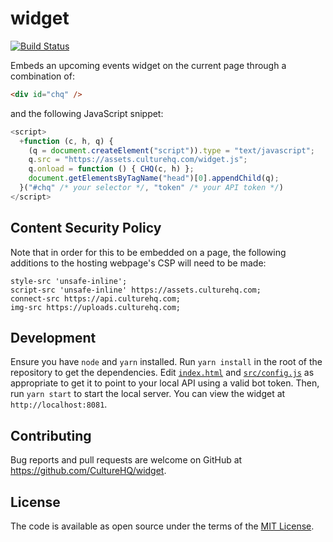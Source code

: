 # widget

[![Build Status](https://travis-ci.com/CultureHQ/widget.svg?token=kQUiABmGkzyHdJdMnCnv&branch=master)](https://travis-ci.com/CultureHQ/widget)

Embeds an upcoming events widget on the current page through a combination of:

```html
<div id="chq" />
```

and the following JavaScript snippet:

```javascript
<script>
  +function (c, h, q) {
    (q = document.createElement("script")).type = "text/javascript";
    q.src = "https://assets.culturehq.com/widget.js";
    q.onload = function () { CHQ(c, h) };
    document.getElementsByTagName("head")[0].appendChild(q);
  }("#chq" /* your selector */, "token" /* your API token */)
</script>
```

## Content Security Policy

Note that in order for this to be embedded on a page, the following additions to the hosting webpage's CSP will need to be made:

```
style-src 'unsafe-inline';
script-src 'unsafe-inline' https://assets.culturehq.com;
connect-src https://api.culturehq.com;
img-src https://uploads.culturehq.com;
```

## Development

Ensure you have `node` and `yarn` installed. Run `yarn install` in the root of the repository to get the dependencies. Edit [`index.html`](index.html) and [`src/config.js`](src/config.js) as appropriate to get it to point to your local API using a valid bot token. Then, run `yarn start` to start the local server. You can view the widget at `http://localhost:8081`.

## Contributing

Bug reports and pull requests are welcome on GitHub at https://github.com/CultureHQ/widget.

## License

The code is available as open source under the terms of the [MIT License](https://opensource.org/licenses/MIT).
